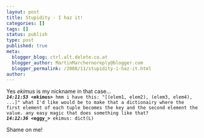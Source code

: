 ```yaml
---
layout: post
title: Stupidity - I haz it!
categories: []
tags: []
status: publish
type: post
published: true
meta:
  blogger_blog: ctrl.alt.delete.co.at
  blogger_author: MartinMarchernoreply@blogger.com
  blogger_permalink: /2008/11/stupidity-i-haz-it.html
author: 
---
```

<p>Yes <em>ekimus</em> is my nickname in that case...<code>
<strong><em>14:11:53</em> &lt;ekimus&gt;</strong> hmm i have this: "[(elem1, elem2), (elem3, elem4), ...]" what I'd like would be to make that a dictionairy where the first element of each tuple becomes the key and the second element the value. any easy magic that does something like that?
<strong><em>14:12:36</em> &lt;eggy_&gt;</strong> ekimus: dict(L)
</code></p>
<p>Shame on me!</p>
